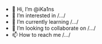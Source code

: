 - 👋 Hi, I’m @iKa1ns
- 👀 I’m interested in /.../
- 🌱 I’m currently learning /.../
- 💞️ I’m looking to collaborate on /.../
- 📫 How to reach me /.../

<!---
iKa1ns/iKa1ns is a ✨ special ✨ repository because its `README.md` (this file) appears on your GitHub profile.
You can click the Preview link to take a look at your changes.
--->

